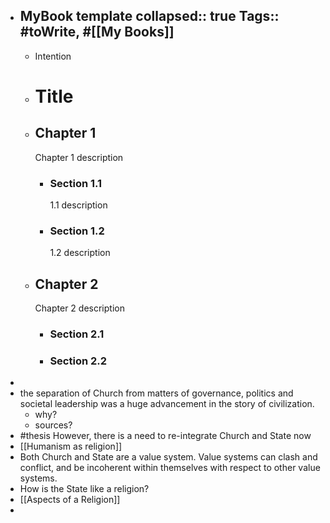 - MyBook template
  collapsed:: true
	  Tags:: #toWrite, #[[My Books]]
	-
	- Intention
	- # Title
	- ## Chapter 1
	  Chapter 1 description
		- ### Section 1.1
		  1.1 description
		- ### Section 1.2
		  1.2 description
	- ## Chapter 2
	  Chapter 2 description
		- ### Section 2.1
		- ### Section 2.2
-
- the separation of Church from matters of governance, politics and societal leadership was a huge advancement in the story of civilization.
	- why?
	- sources?
- #thesis However, there is a need to re-integrate Church and State now
- [[Humanism as religion]]
- Both Church and State are a value system. Value systems can clash and conflict, and be incoherent within themselves with respect to other value systems.
- How is the State like a religion?
- [[Aspects of a Religion]]
-
